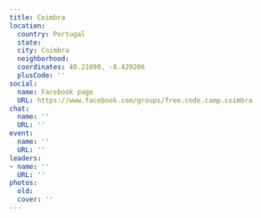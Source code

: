 ```yaml
---
title: Coimbra
location:
  country: Portugal
  state: 
  city: Coimbra
  neighborhood: 
  coordinates: 40.21098, -8.429206
  plusCode: ''
social:
  name: Facebook page
  URL: https://www.facebook.com/groups/free.code.camp.coimbra
chat:
  name: ''
  URL: ''
event:
  name: ''
  URL: ''
leaders:
- name: ''
  URL: ''
photos:
  old: 
  cover: ''
---
```

